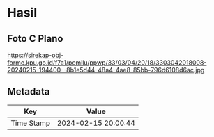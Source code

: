 # Hasil

## Foto C Plano

https://sirekap-obj-formc.kpu.go.id/f7a1/pemilu/ppwp/33/03/04/20/18/3303042018008-20240215-194400--8b1e5d44-48a4-4ae8-85bb-796d6108d6ac.jpg


## Metadata

| Key        | Value               |
| ---------- | ------------------- |
| Time Stamp | 2024-02-15 20:00:44 |



